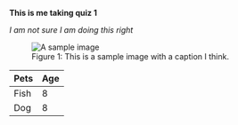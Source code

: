 **This is me taking quiz 1**

*I am not sure I am doing this right*


<figure>
  <img src="Hills.jpg" alt="A sample image" />
  <figcaption>Figure 1: This is a sample image with a caption I think.</figcaption>
</figure>


<table>
  <thead>
    <tr>
      <th>Pets</th>
      <th>Age</th>
    </tr>
  </thead>
  <tbody>
    <tr>
      <td>Fish</td>
      <td>8</td>
    </tr>
    <tr>
      <td>Dog</td>
      <td>8</td>
    </tr>
  </tbody>
</table>
